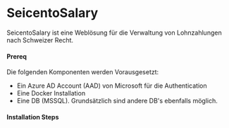 # SeicentoSalary
SeicentoSalary ist eine Weblösung für die Verwaltung von Lohnzahlungen nach Schweizer Recht.

#### Prereq
Die folgenden Komponenten werden Vorausgesetzt:
* Ein Azure AD Account (AAD) von Microsoft für die Authentication
* Eine Docker Installation
* Eine DB (MSSQL). Grundsätzlich sind andere DB's ebenfalls möglich.

#### Installation Steps


